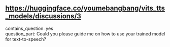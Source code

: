 ## https://huggingface.co/youmebangbang/vits_tts_models/discussions/3

contains_question: yes  
question_part: Could you please guide me on how to use your trained model for text-to-speech?